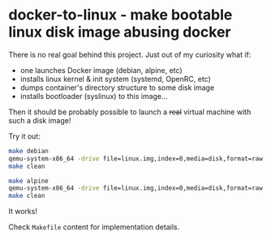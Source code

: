 # docker-to-linux - make bootable linux disk image abusing docker

There is no real goal behind this project. Just out of my curiosity what if:

  - one launches Docker image (debian, alpine, etc)
  - installs linux kernel & init system (systemd, OpenRC, etc)
  - dumps container's directory structure to some disk image
  - installs bootloader (syslinux) to this image...

Then it should be probably possible to launch a ~~real~~ virtual machine with such a disk image!

Try it out:

```bash
make debian
qemu-system-x86_64 -drive file=linux.img,index=0,media=disk,format=raw
make clean

make alpine
qemu-system-x86_64 -drive file=linux.img,index=0,media=disk,format=raw
make clean
```

It works!

Check `Makefile` content for implementation details.

